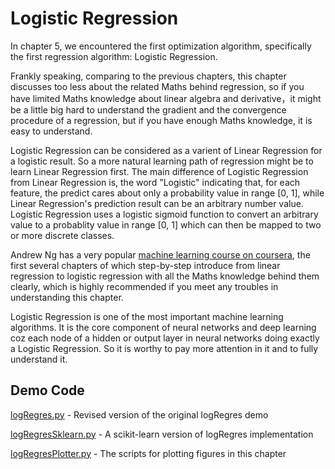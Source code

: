 # Logistic Regression

In chapter 5, we encountered the first optimization algorithm, specifically the first regression algorithm: Logistic Regression.

Frankly speaking, comparing to the previous chapters, this chapter discusses too less about the related Maths behind regression, so if you have limited Maths knowledge about linear algebra and derivative，it might be a little big hard to understand the gradient and the convergence procedure of a regression, but if you have enough Maths knowledge, it is easy to understand.

Logistic Regression can be considered as a varient of Linear Regression for a logistic result. So a more natural learning path of regression might be to learn Linear Regression first. The main difference of Logistic Regression from Linear Regression is, the word "Logistic" indicating that, for each feature, the predict cares about only a probability value in range [0, 1], while Linear Regression's prediction result can be an arbitrary number value. Logistic Regression uses a logistic sigmoid function to convert an arbitrary value to a probablity value in range [0, 1] which can then be mapped to two or more discrete classes.

Andrew Ng has a very popular [machine learning course on coursera](https://www.coursera.org/learn/machine-learning), the first several chapters of which step-by-step introduce from linear regression to logistic regression with all the Maths knowledge behind them clearly, which is highly recommended if you meet any troubles in understanding this chapter.

Logistic Regression is one of the most important machine learning algorithms. It is the core component of neural networks and deep learning coz each node of a hidden or output layer in neural networks doing exactly a Logistic Regression. So it is worthy to pay more attention in it and to fully understand it.

## Demo Code

[logRegres.py](logRegres.py) - Revised version of the original logRegres demo

[logRegresSklearn.py](logRegresSklearn.py) - A scikit-learn version of logRegres implementation

[logRegresPlotter.py](logRegresPlotter.py) - The scripts for plotting figures in this chapter
